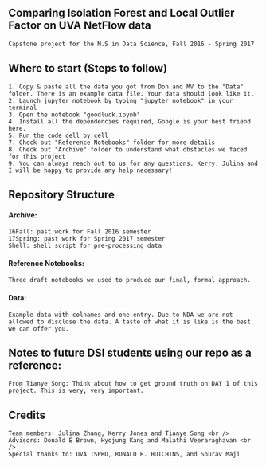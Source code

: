 ## Comparing Isolation Forest and Local Outlier Factor on UVA NetFlow data
	Capstone project for the M.S in Data Science, Fall 2016 - Spring 2017
	
## Where to start (Steps to follow)
	1. Copy & paste all the data you got from Don and MV to the "Data" folder. There is an example data file. Your data should look like it.
	2. Launch jupyter notebook by typing "jupyter notebook" in your terminal
	3. Open the notebook "goodluck.ipynb"
	4. Install all the dependencies required, Google is your best friend here.
	5. Run the code cell by cell
	7. Check out "Reference Notebooks" folder for more details
	8. Check out "Archive" folder to understand what obstacles we faced for this project
	9. You can always reach out to us for any questions. Kerry, Julina and I will be happy to provide any help necessary!
	
## Repository Structure
#### Archive: 
	16Fall: past work for Fall 2016 semester
	17Spring: past work for Spring 2017 semester
	Shell: shell script for pre-processing data
	
#### Reference Notebooks: 
	Three draft notebooks we used to produce our final, formal approach.
	
#### Data:
	Example data with colnames and one entry. Due to NDA we are not allowed to disclose the data. A taste of what it is like is the best we can offer you. 
	
## Notes to future DSI students using our repo as a reference:
	From Tianye Song: Think about how to get ground truth on DAY 1 of this project. This is very, very important. 

## Credits
	Team members: Julina Zhang, Kerry Jones and Tianye Song <br />
	Advisors: Donald E Brown, Hyojung Kang and Malathi Veeraraghavan <br />
	Special thanks to: UVA ISPRO, RONALD R. HUTCHINS, and Sourav Maji
